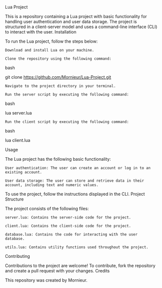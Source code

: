 Lua Project

This is a repository containing a Lua project with basic functionality for handling user authentication and user data storage. The project is structured in a client-server model and uses a command-line interface (CLI) to interact with the user.
Installation

To run the Lua project, follow the steps below:

    Download and install Lua on your machine.

    Clone the repository using the following command:

bash

git clone https://github.com/Mornieur/Lua-Project.git

    Navigate to the project directory in your terminal.

    Run the server script by executing the following command:

bash

lua server.lua

    Run the client script by executing the following command:

bash

lua client.lua

Usage

The Lua project has the following basic functionality:

    User authentication: The user can create an account or log in to an existing account.

    User data storage: The user can store and retrieve data in their account, including text and numeric values.

To use the project, follow the instructions displayed in the CLI.
Project Structure

The project consists of the following files:

    server.lua: Contains the server-side code for the project.

    client.lua: Contains the client-side code for the project.

    database.lua: Contains the code for interacting with the user database.

    utils.lua: Contains utility functions used throughout the project.

Contributing

Contributions to the project are welcome! To contribute, fork the repository and create a pull request with your changes.
Credits

This repository was created by Mornieur.

